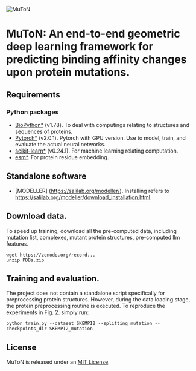 ![MuToN](https://github.com/zpliulab/MuToN/blob/main/logo.png)
# MuToN: An end-to-end geometric deep learning framework for predicting binding affinity changes upon protein mutations.

## Requirements
### Python packages
* [BioPython*](https://github.com/biopython/biopython) (v1.78). To deal with computings relating to structures and sequences of proteins.
* [Pytorch*](https://pytorch.org/) (v2.0.1). Pytorch with GPU version. Use to model, train, and evaluate the actual neural networks.
* [scikit-learn*](https://scikit-learn.org/) (v0.24.1). For machine learning relating computation.
* [esm*](https://github.com/facebookresearch/esm). For protein residue embedding.
## Standalone software
* [MODELLER] (https://salilab.org/modeller/). Installing refers to https://salilab.org/modeller/download_installation.html.

## Download data.
To speed up training, download all the pre-computed data, including mutation list, complexes, mutant protein structures, pre-computed llm features.
```
wget https://zenodo.org/record...
unzip PDBs.zip

```
## Training and evaluation.

The project does not contain a standalone script specifically for preprocessing protein structures. However, during the data loading stage, the protein preprocessing routine is executed. To reproduce the experiments in Fig. 2. simply run:
```
python train.py --dataset SKEMPI2 --splitting mutation --checkpoints_dir SKEMPI2_mutation
```
## License
MuToN is released under an [MIT License](LICENSE).

